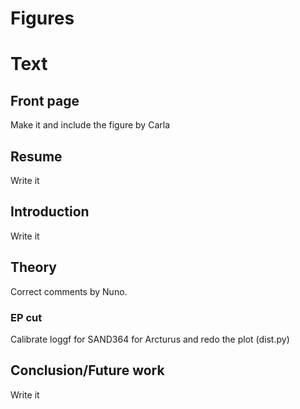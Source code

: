 # Figures


# Text

## Front page
Make it and include the figure by Carla

## Resume
Write it

## Introduction
Write it

## Theory
Correct comments by Nuno.

### EP cut
Calibrate loggf for SAND364 for Arcturus and redo the plot (dist.py)

## Conclusion/Future work
Write it
